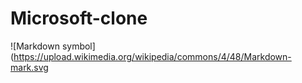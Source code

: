 # Microsoft-clone
![Markdown symbol](https://upload.wikimedia.org/wikipedia/commons/4/48/Markdown-mark.svg
